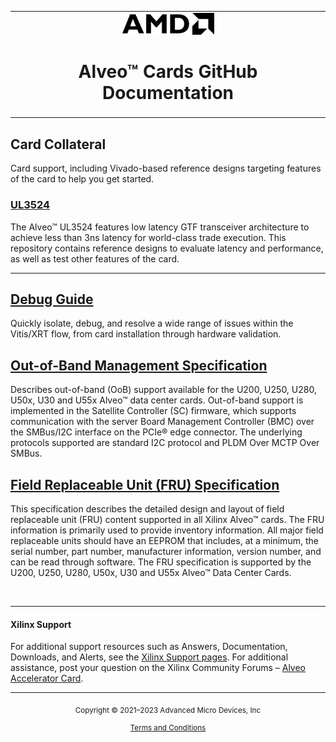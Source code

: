 <table width="100%">
  <tr width="100%">
    <td align="center"><img src="https://raw.githubusercontent.com/Xilinx/Image-Collateral/main/xilinx-logo.png" width="30%"/><h1>Alveo™ Cards GitHub Documentation</h1>
    </td>
 </tr>
 </table>

## Card Collateral

Card support, including Vivado-based reference designs targeting features of the card to help you get started.

### [UL3524](https://xilinx.github.io/Alveo-Cards/ull.html)

The Alveo™ UL3524 features low latency GTF transceiver architecture to achieve less than 3ns latency for world-class trade execution. This repository contains reference designs to evaluate latency and performance, as well as test other features of the card.

<hr/>


## [Debug Guide](https://xilinx.github.io/Alveo-Cards/master/debugging/README.html)


Quickly isolate, debug, and resolve a wide range of issues within the Vitis/XRT flow, from card installation through hardware validation.




## [Out-of-Band Management Specification](https://xilinx.github.io/Alveo-Cards/master/management-specification/index.html)



Describes out-of-band (OoB) support available for the U200, U250, U280, U50x, U30 and U55x Alveo™ data center cards. Out-of-band support is implemented in the Satellite Controller (SC) firmware, which supports communication with the server Board Management Controller (BMC) over the SMBus/I2C interface on the PCIe® edge connector. The underlying protocols supported are standard I2C protocol and PLDM Over MCTP Over SMBus.



## [Field Replaceable Unit (FRU) Specification](https://xilinx.github.io/Alveo-Cards/master/FRU/index.html)



This specification describes the detailed design and layout of field replaceable unit (FRU) content supported in all Xilinx Alveo™ cards. The FRU information is primarily used to provide inventory information. All major field replaceable units should have an EEPROM that includes, at a minimum, the serial number, part number, manufacturer information, version number, and can be read through software. The FRU specification is supported by the U200, U250, U280, U50x, U30 and U55x Alveo™ Data Center Cards.



<br/>
<hr/>

#### Xilinx Support

For additional support resources such as Answers, Documentation, Downloads, and Alerts, see the [Xilinx Support pages](http://www.xilinx.com/support). For additional assistance, post your question on the Xilinx Community Forums – [Alveo Accelerator Card](https://forums.xilinx.com/t5/Alveo-Accelerator-Cards/bd-p/alveo).


<hr/>

<p class="sphinxhide" align="center"><sub>Copyright © 2021–2023 Advanced Micro Devices, Inc</sub></p>

<p class="sphinxhide" align="center"><sup><a href="https://www.amd.com/en/corporate/copyright">Terms and Conditions</a></sup></p>
